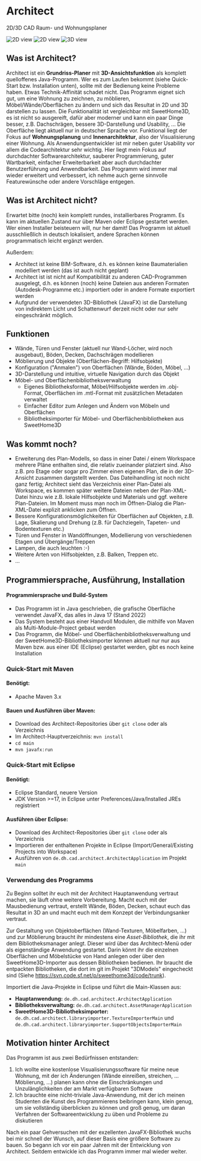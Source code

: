 # Architect
2D/3D CAD Raum- und Wohnungsplaner

![2D view](Documentation/Screenshots/Construction-Create-Wall-2D.png)
![2D view](Documentation/Screenshots/Furniture-Living-Room-2D.png)
![3D view](Documentation/Screenshots/Selection-Living-Room-3D.png)

## Was ist Architect?
Architect ist ein **Grundriss-Planer** mit **3D-Ansichtsfunktion** als komplett quelloffenes Java-Programm. Wer es zum Laufen bekommt (siehe Quick-Start bzw. Installation unten), sollte mit der Bedienung keine Probleme haben. Etwas Technik-Affinität schadet nicht. Das Programm eignet sich gut, um eine Wohnung zu zeichnen, zu möblieren, Möbel/Wände/Oberflächen zu ändern und sich das Resultat in 2D und 3D darstellen zu lassen. Die Funktionalität ist vergleichbar mit SweetHome3D, es ist nicht so ausgereift, dafür aber moderner und kann ein paar Dinge besser, z.B. Dachschrägen, bessere 3D-Darstellung und Usability, ...
Die Oberfläche liegt aktuell nur in deutscher Sprache vor.
Funktional liegt der Fokus auf **Wohnungsplanung** und **Innenarchitektur**, also der Visualisierung einer Wohnung.
Als Anwendungsentwickler ist mir neben guter Usability vor allem die Codearchitektur sehr wichtig. Hier liegt mein Fokus auf durchdachter Softwarearchitektur, sauberer Programmierung, guter Wartbarkeit, einfacher Erweiterbarkeit aber auch durchdachter Benutzerführung und Anwendbarkeit.
Das Programm wird immer mal wieder erweitert und verbessert, ich nehme auch gerne sinnvolle Featurewünsche oder andere Vorschläge entgegen.

## Was ist Architect nicht?
Erwartet bitte (noch) kein komplett rundes, installierbares Programm. Es kann im aktuellen Zustand nur über Maven oder Eclipse gestartet werden. Wer einen Installer beisteuern will, nur her damit!
Das Programm ist aktuell ausschließlich in deutsch lokalisiert, andere Sprachen können programmatisch leicht ergänzt werden.

Außerdem:
- Architect ist keine BIM-Software, d.h. es können keine Baumaterialien modelliert werden (das ist auch nicht geplant)
- Architect ist ist nicht auf Kompatibilität zu anderen CAD-Programmen ausgelegt, d.h. es können (noch) keine Dateien aus anderen Formaten (Autodesk-Programme etc.) importiert oder in andere Formate exportiert werden
- Aufgrund der verwendeten 3D-Bibliothek (JavaFX) ist die Darstellung von indirektem Licht und Schattenwurf derzeit nicht oder nur sehr eingeschränkt möglich.

## Funktionen
- Wände, Türen und Fenster (aktuell nur Wand-Löcher, wird noch ausgebaut), Böden, Decken, Dachschrägen modellieren
- Möblierung und Objekte (Oberflächen-Begriff: Hilfsobjekte)
- Konfiguration ("Anmalen") von Oberflächen (Wände, Böden, Möbel, ...)
- 3D-Darstellung und intuitive, virtuelle Navigation durch das Objekt
- Möbel- und Oberflächenbibliotheksverwaltung
	- Eigenes Bibliotheksformat, Möbel/Hilfsobjekte werden im .obj-Format, Oberflächen im .mtl-Format mit zusätzlichen Metadaten verwaltet
	- Einfacher Editor zum Anlegen und Ändern von Möbeln und Oberflächen
	- Bibliotheksimporter für Möbel- und Oberflächenbibliotheken aus SweetHome3D

## Was kommt noch?
- Erweiterung des Plan-Modells, so dass in einer Datei / einem Workspace mehrere Pläne enthalten sind, die relativ zueinander platziert sind. Also z.B. pro Etage oder sogar pro Zimmer einen eigenen Plan, die in der 3D-Ansicht zusammen dargstellt werden.
Das Dateihandling ist noch nicht ganz fertig; Architect sieht das Verzeichnis einer Plan-Datei als Workspace, es kommen später weitere Dateien neben der Plan-XML-Datei hinzu wie z.B. lokale Hilfsobjekte und Materials und ggf. weitere Plan-Dateien. Im Moment muss man noch im Öffnen-Dialog die Plan-XML-Datei explizit anklicken zum Öffnen.
- Bessere Konfigurationsmöglichkeiten für Oberflächen auf Objekten, z.B. Lage, Skalierung und Drehung (z.B. für Dachziegeln, Tapeten- und Bodentexturen etc.)
- Türen und Fenster in Wandöffnungen, Modellierung von verschiedenen Etagen und Übergänge/Treppen
- Lampen, die auch leuchten :-)
- Weitere Arten von Hilfsobjekten, z.B. Balken, Treppen etc.
- ...

## Programmiersprache, Ausführung, Installation
#### Programmiersprache und Build-System
- Das Programm ist in Java geschrieben, die grafische Oberfläche verwendet JavaFX, das alles in Java 17 (Stand 2022)
- Das System besteht aus einer Handvoll Modulen, die mithilfe von Maven als Multi-Module-Project gebaut werden
- Das Programm, die Möbel- und Oberflächenbibliotheksverwaltung und der SweetHome3D-Bibliotheksimporter können aktuell nur nur aus Maven bzw. aus einer IDE (Eclipse) gestartet werden, gibt es noch keine Installation

### Quick-Start mit Maven
#### Benötigt:
- Apache Maven 3.x

#### Bauen und Ausführen über Maven:
- Download des Architect-Repositories über `git clone` oder als Verzeichnis
- Im Architect-Hauptverzeichnis: `mvn install`
- `cd main`
- `mvn javafx:run`

### Quick-Start mit Eclipse
#### Benötigt:
- Eclipse Standard, neuere Version
- JDK Version >=17, in Eclipse unter Preferences/Java/Installed JREs registriert

#### Ausführen über Eclipse:
- Download des Architect-Repositories über `git clone` oder als Verzeichnis
- Importieren der enthaltenen Projekte in Eclipse (Import/General/Existing Projects into Workspace)
- Ausführen von `de.dh.cad.architect.ArchitectApplication` im Projekt `main`

### Verwendung des Programms
Zu Beginn solltet ihr euch mit der Architect Hauptanwendung vertraut machen, sie läuft ohne weitere Vorbereitung. Macht euch mit der Mausbedienung vertraut, erstellt Wände, Böden, Decken, schaut euch das Resultat in 3D an und macht euch mit dem Konzept der Verbindungsanker vertraut.

Zur Gestaltung von Objektoberflächen (Wand-Texturen, Möbelfarben, ...) und zur Möblierung braucht ihr mindestens eine *Asset-Bibliothek*, die ihr mit dem Bibliotheksmanager anlegt. Dieser wird über das Architect-Menü oder als eigenständige Anwendung gestartet. Darin könnt ihr die einzelnen Oberflächen und Möbelstücke von Hand anlegen oder über den SweetHome3D-Importer aus dessen Bibliotheken bedienen. Ihr braucht die entpackten Bibliotheken, die dort im git im Projekt "3DModels" eingecheckt sind (Siehe https://svn.code.sf.net/p/sweethome3d/code/trunk).

Importiert die Java-Projekte in Eclipse und führt die Main-Klassen aus:
- **Hauptanwendung:** `de.dh.cad.architect.ArchitectApplication`
- **Bibliotheksverwaltung:** `de.dh.cad.architect.AssetManagerApplication`
- **SweetHome3D-Bibliotheksimporter:** `de.dh.cad.architect.libraryimporter.TextureImporterMain` und `de.dh.cad.architect.libraryimporter.SupportObjectsImporterMain`

## Motivation hinter Architect
Das Programm ist aus zwei Bedürfnissen entstanden:
1. Ich wollte eine kostenlose Visualisierungssoftware für meine neue Wohnung, mit der ich Änderungen (Wände einreißen, streichen, ... Möblierung, ...) planen kann ohne die Einschränkungen und Unzulänglichkeiten der am Markt verfügbaren Software
2. Ich brauchte eine nicht-triviale Java-Anwendung, mit der ich meinen Studenten die Kunst des Programmierens beibringen kann, klein genug, um sie vollständig überblicken zu können und groß genug, um daran Verfahren der Softwareentwicklung zu üben und Probleme zu diskutieren

Nach ein paar Gehversuchen mit der exzellenten JavaFX-Bibliothek wuchs bei mir schnell der Wunsch, auf dieser Basis eine größere Software zu bauen. So begann ich vor ein paar Jahren mit der Entwicklung von Architect. Seitdem entwickle ich das Programm immer mal wieder weiter.

